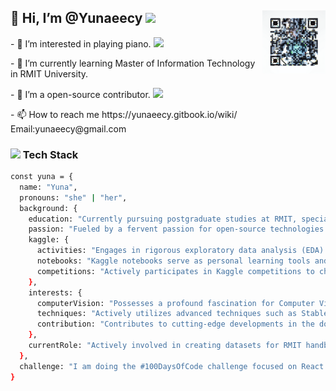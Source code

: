 <div>
<p><img width="20%" align="right" src="https://github.com/Yunaeecy/Yunaeecy/blob/main/.github/workflows/00001-725946248.png"></p>

<h2>👋 Hi, I’m @Yunaeecy <img src="https://media.giphy.com/media/mGcNjsfWAjY5AEZNw6/giphy.gif" width="50"></h2>
<p>- 👀 I’m interested in playing piano. <img src="https://media.giphy.com/media/v1.Y2lkPTc5MGI3NjExa3h4NGh1d2MzMzB3Z3hkdnZ1NmxiZW9qM2JlZDFhMnRocHJ3Y2g3NCZlcD12MV9pbnRlcm5hbF9naWZfYnlfaWQmY3Q9Zw/l3vR3yQePff1586YM/giphy-downsized.gif" width="50"></p>
<p>- 🌱 I’m currently learning Master of Information Technology in RMIT University.</p>
<p>- 💞️ I’m a open-source contributor. <img src="https://media.giphy.com/media/WUlplcMpOCEmTGBtBW/giphy.gif" width="30"> </p>
<p>- 📫 How to reach me https://yunaeecy.gitbook.io/wiki/  Email:yunaeecy@gmail.com</p>

### <img src="https://media.giphy.com/media/VgCDAzcKvsR6OM0uWg/giphy.gif" width="50"> Tech Stack

```bash
const yuna = {
  name: "Yuna",
  pronouns: "she" | "her",
  background: {
    education: "Currently pursuing postgraduate studies at RMIT, specializing in Information Technology",
    passion: "Fueled by a fervent passion for open-source technologies and the intricacies of data analysis",
    kaggle: {
      activities: "Engages in rigorous exploratory data analysis (EDA) on a daily basis",
      notebooks: "Kaggle notebooks serve as personal learning tools and contributions to the wider data science community, including SkywardAI platform",
      competitions: "Actively participates in Kaggle competitions to challenge and enhance skills"
    },
    interests: {
      computerVision: "Possesses a profound fascination for Computer Vision within the sphere of machine learning",
      techniques: "Actively utilizes advanced techniques such as Stable Diffusion on Kaggle",
      contribution: "Contributes to cutting-edge developments in the domain through hands-on approach"
    },
    currentRole: "Actively involved in creating datasets for RMIT handbooks, enriching the academic experience for fellow students"
  },
  challenge: "I am doing the #100DaysOfCode challenge focused on React and TypeScript"
}
```

<!--<p align="left" width="100%">
<img width="50%" align="right" src="https://user-images.githubusercontent.com/82499435/197423420-c593ad0e-aedd-4ad4-b5ba-22fce0cd066d.gif">
</p>-->

</div>
